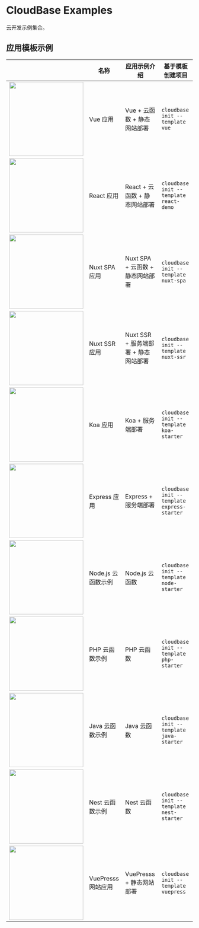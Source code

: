 # CloudBase Examples

云开发示例集合。

## <a name="examples"></a>应用模板示例

|                                                                                                                                                                                               | 名称               | 应用示例介绍                         | 基于模板创建项目                            |
| --------------------------------------------------------------------------------------------------------------------------------------------------------------------------------------------- | ------------------ | ------------------------------------ | ------------------------------------------- |
| <a href="https://github.com/TencentCloudBase/cloudbase-templates/tree/master/vue"><img width="200" src="https://main.qcloudimg.com/raw/9892a3212a49bdd65ba499f2da62ac23.png"></a>             | Vue 应用           | Vue + 云函数 + 静态网站部署          | `cloudbase init --template vue`             |
| <a href="https://github.com/TencentCloudBase/cloudbase-templatestree/master/react-demo"><img width="200" src="https://main.qcloudimg.com/raw/d94d993269048beb4827b2612ed53692.png"></a>       | React 应用         | React + 云函数 + 静态网站部署        | `cloudbase init --template react-demo`      |
| <a href="https://github.com/TencentCloudBase/cloudbase-templates/tree/master/nuxt-spa"><img width="200" src="https://main.qcloudimg.com/raw/4a2bb546f6d59133976dccd1ac962378.png"></a>        | Nuxt SPA 应用      | Nuxt SPA + 云函数 + 静态网站部署     | `cloudbase init --template nuxt-spa`        |
| <a href="https://github.com/TencentCloudBase/cloudbase-templates/tree/master/nuxt-ssr"><img width="200" src="https://main.qcloudimg.com/raw/338ce75aaf22e407a02d8b5f096212d0.png"></a>        | Nuxt SSR 应用      | Nuxt SSR + 服务端部署 + 静态网站部署 | `cloudbase init --template nuxt-ssr`        |
| <a href="https://github.com/TencentCloudBase/cloudbase-templates/tree/master/koa-starter"><img width="200" src="https://main.qcloudimg.com/raw/bc7e3f2989fcf65b2fe8ad37ea3f69a9.png"></a>     | Koa 应用           | Koa + 服务端部署                     | `cloudbase init --template koa-starter`     |
| <a href="https://github.com/TencentCloudBase/cloudbase-templates/tree/master/express-starter"><img width="200" src="https://main.qcloudimg.com/raw/ce7fa0617399ac5e7f7bdbef5efb29d9.png"></a> | Express 应用       | Express + 服务端部署                 | `cloudbase init --template express-starter` |
| <a href="https://github.com/TencentCloudBase/cloudbase-templates/tree/master/node-starter"><img width="200" src="https://main.qcloudimg.com/raw/7b50431d8cef29d9ebb82c4ff2e6032c.png"></a>    | Node.js 云函数示例 | Node.js 云函数                       | `cloudbase init --template node-starter`    |
| <a href="https://github.com/TencentCloudBase/cloudbase-templates/php-starter"><img width="200" src="https://main.qcloudimg.com/raw/63782b30178cf5666fdd1e15501aba9b.png"></a>                 | PHP 云函数示例     | PHP 云函数                           | `cloudbase init --template php-starter`     |
| <a href="https://github.com/TencentCloudBase/cloudbase-templates/Java-starter"><img width="200" src="https://main.qcloudimg.com/raw/20510a20be999a59458204afcf0fe205.png"></a>                 | Java 云函数示例     | Java 云函数                           | `cloudbase init --template java-starter`     |
| <a href="https://github.com/TencentCloudBase/cloudbase-templates/Nest-starter"><img width="200" src="https://main.qcloudimg.com/raw/ed779c8b4eba63e0ac5cfa43974c906f.png"></a>                 | Nest 云函数示例     | Nest 云函数                           | `cloudbase init --template nest-starter`     |
| <a href="https://github.com/TencentCloudBase/cloudbase-templates/tree/master/vuepress"><img width="200" src="https://main.qcloudimg.com/raw/230c115bee4300384fa557710daa2928.jpg"></a>        | VuePresss 网站应用 | VuePresss + 静态网站部署             | `cloudbase init --template vuepress`        |
